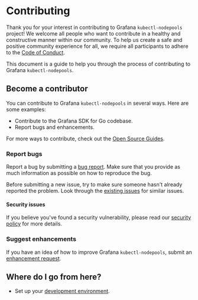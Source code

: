 # Contributing

Thank you for your interest in contributing to Grafana `kubectl-nodepools` project! We welcome all people who want to contribute in a healthy and constructive manner within our community. To help us create a safe and positive community experience for all, we require all participants to adhere to the [Code of Conduct](CODE_OF_CONDUCT.md).

This document is a guide to help you through the process of contributing to Grafana `kubectl-nodepools`.

## Become a contributor

You can contribute to Grafana `kubectl-nodepools` in several ways. Here are some examples:

- Contribute to the Grafana SDK for Go codebase.
- Report bugs and enhancements.

For more ways to contribute, check out the [Open Source Guides](https://opensource.guide/how-to-contribute/).

### Report bugs

Report a bug by submitting a [bug report](https://github.com/grafana/kubectl-nodepools/issues/new?labels=bug&template=1-bug_report.md). Make sure that you provide as much information as possible on how to reproduce the bug.

Before submitting a new issue, try to make sure someone hasn't already reported the problem. Look through the [existing issues](https://github.com/grafana/kubectl-nodepools/issues) for similar issues.

#### Security issues

If you believe you've found a security vulnerability, please read our [security policy](https://github.com/grafana/kubectl-nodepools/security/policy) for more details.

### Suggest enhancements

If you have an idea of how to improve Grafana `kubectl-nodepools`, submit an [enhancement request](https://github.com/grafana/kubectl-nodepools/issues/new?labels=enhancement).

## Where do I go from here?

- Set up your [development environment](contribute/developer-guide.md).
